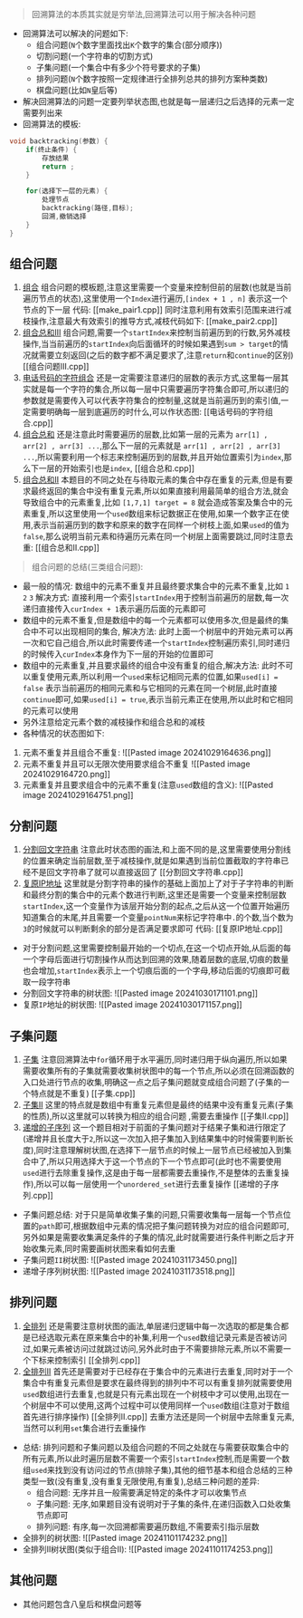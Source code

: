 > 回溯算法的本质其实就是穷举法,回溯算法可以用于解决各种问题
- 回溯算法可以解决的问题如下:
	- 组合问题(`N`个数字里面找出`K`个数字的集合(部分顺序))
	- 切割问题(一个字符串的切割方式)
	- 子集问题(一个集合中有多少个符号要求的子集)
	- 排列问题(`N`个数字按照一定规律进行全排列总共的排列方案种类数)
	- 棋盘问题(比如`N`皇后等)
- 解决回溯算法的问题一定要列举状态图,也就是每一层递归之后选择的元素一定需要列出来
- 回溯算法的模板:
```c++
void backtracking(参数) {
	if(终止条件) {
		存放结果
		return ;
	}

	for(选择下一层的元素) {
		处理节点
		backtracking(路径,目标);
		回溯,撤销选择
	}
}
```
## 组合问题
1. [组合](https://leetcode.cn/problems/combinations/description/) 组合问题的模板题,注意这里需要一个变量来控制但前的层数(也就是当前遍历节点的状态),这里使用一个`Index`进行遍历,`[index + 1 , n]` 表示这一个节点的下一层  代码: [[make_pair1.cpp]] 同时注意利用有效索引范围来进行减枝操作,注意最大有效索引的推导方式,减枝代码如下: [[make_pair2.cpp]] 
2. [组合总和III](https://leetcode.cn/problems/combination-sum-iii/description/)  组合问题,需要一个`startIndex`来控制当前遍历到的行数,另外减枝操作,当当前遍历的`startIndex`向后面循环的时候如果遇到`sum > target`的情况就需要立刻返回(之后的数字都不满足要求了,注意`return`和`continue`的区别)  [[组合问题III.cpp]] 
3. [电话号码的字符组合](https://leetcode.cn/problems/letter-combinations-of-a-phone-number/description/)  还是一定需要注意递归的层数的表示方式,这里每一层其实就是每一个字符的集合,所以每一层中只需要遍历字符集合即可,所以递归的参数就是需要传入可以代表字符集合的控制量,这就是当前遍历到的索引值,一定需要明确每一层到底遍历的时什么,可以作状态图: [[电话号码的字符组合.cpp]] 
4. [组合总和](https://leetcode.cn/problems/combination-sum/description/) 还是注意此时需要遍历的层数,比如第一层的元素为 `arr[1] , arr[2] , arr[3] ...`,那么下一层的元素就是 `arr[1] , arr[2] , arr[3] ...`,所以需要利用一个标志来控制遍历到的层数,并且开始位置索引为`index`,那么下一层的开始索引也是`index`,  [[组合总和.cpp]] 
5. [组合总和II](https://leetcode.cn/problems/combination-sum-ii/) 本题目的不同之处在与待取元素的集合中存在重复的元素,但是有要求最终返回的集合中没有重复元素,所以如果直接利用最简单的组合方法,就会导致组合中的元素重复,比如 `[1,7,1] target = 8` 就会造成答案及集合中的元素重复,所以这里使用一个`used`数组来标记数据正在使用,如果一个数字正在使用,表示当前遍历到的数字和原来的数字在同样一个树枝上面,如果`used`的值为`false`,那么说明当前元素和待遍历元素在同一个树层上面需要跳过,同时注意去重:  [[组合总和II.cpp]]  

>组合问题的总结(三类组合问题):
- 最一般的情况: 数组中的元素不重复并且最终要求集合中的元素不重复,比如 `1` `2`  `3`  解决方式: 直接利用一个索引`startIndex`用于控制当前遍历的层数,每一次递归直接传入`curIndex + 1`表示遍历后面的元素即可
- 数组中的元素不重复,但是数组中的每一个元素都可以使用多次,但是最终的集合中不可以出现相同的集合, 解决方法: 此时上面一个树层中的开始元素可以再一次和它自己组合,所以此时需要传递一个`startIndex`控制遍历索引,同时递归的时候传入`curIndex`本身作为下一层的开始的位置即可
- 数组中的元素重复,并且要求最终的组合中没有重复的组合,解决方法: 此时不可以重复使用元素,所以利用一个`used`来标记相同元素的位置,如果`used[i] = false` 表示当前遍历的相同元素和与它相同的元素在同一个树层,此时直接`continue`即可,如果`used[i] = true`,表示当前元素正在使用,所以此时和它相同的元素可以使用
- 另外注意给定元素个数的减枝操作和组合总和的减枝
- 各种情况的状态图如下:
1. 元素不重复并且组合不重复:
![[Pasted image 20241029164636.png]]
2. 元素不重复并且可以无限次使用要求组合不重复
![[Pasted image 20241029164720.png]]
3. 元素重复并且要求组合中的元素不重复(注意`used`数组的含义):
![[Pasted image 20241029164751.png]]
## 分割问题
1. [分割回文字符串](https://leetcode.cn/problems/palindrome-partitioning/description/) 注意此时状态图的画法,和上面不同的是,这里需要使用分割线的位置来确定当前层数,至于减枝操作,就是如果遇到当前位置截取的字符串已经不是回文字符串了就可以直接返回了   [[分割回文字符串.cpp]] 
2. [复原IP地址](https://leetcode.cn/problems/restore-ip-addresses/submissions/576922956/) 这里就是分割字符串的操作的基础上面加上了对于子字符串的判断和最终分割的集合中的元素个数进行判断,这里还是需要一个变量来控制层数`startIndex`,这一个变量作为该层开始分割的起点,之后从这一个位置开始遍历知道集合的末尾,并且需要一个变量`pointNum`来标记字符串中`.`的个数,当个数为`3`的时候就可以判断剩余的部分是否满足要求即可 代码: [[复原IP地址.cpp]] 
- 对于分割问题,这里需要控制最开始的一个切点,在这一个切点开始,从后面的每一个字母后面进行切割操作从而达到回溯的效果,随着层数的底层,切痕的数量也会增加,`startIndex`表示上一个切痕后面的一个字母,移动后面的切痕即可截取一段字符串
- 分割回文字符串的树状图:
![[Pasted image 20241030171101.png]]
- 复原`IP`地址的树状图:
![[Pasted image 20241030171157.png]]
## 子集问题
1. [子集](https://leetcode.cn/problems/subsets/description/)  注意回溯算法中`for`循环用于水平遍历,同时递归用于纵向遍历,所以如果需要收集所有的子集就需要收集树状图中的每一个节点,所以必须在回溯函数的入口处进行节点的收集,明确这一点之后子集问题就变成组合问题了(子集的一个特点就是不重复)   [[子集.cpp]] 
2. [子集II](https://leetcode.cn/problems/subsets-ii/submissions/577180089/) 这里的特点就是数组中有重复元素但是最终的结果中没有重复元素(子集的性质),所以这里就可以转换为相应的组合问题 ,需要去重操作 [[子集II.cpp]]
3. [递增的子序列](https://leetcode.cn/problems/non-decreasing-subsequences/submissions/577190875/)  这一个题目相对于前面的子集问题对于结果子集和进行限定了(递增并且长度大于`2`,所以这一次加入把子集加入到结果集中的时候需要判断长度),同时注意理解树状图,在选择下一层节点的时候上一层节点已经被加入到集合中了,所以只用选择大于这一个节点的下一个节点即可(此时也不需要使用`used`进行去除重复操作,这是由于每一层都需要去重操作,不是整体的去重复操作),所以可以每一层使用一个`unordered_set`进行去重复操作  [[递增的子序列.cpp]] 
- 子集问题总结: 对于只是简单收集子集的问题,只需要收集每一层每一个节点位置的`path`即可,根据数组中元素的情况把子集问题转换为对应的组合问题即可,另外如果是需要收集满足条件的子集的情况,此时就需要进行条件判断之后才开始收集元素,同时需要画树状图来看如何去重 
- 子集问题`II`树状图:
![[Pasted image 20241031173450.png]]
- 递增子序列树状图:
![[Pasted image 20241031173518.png]]
## 排列问题
1. [全排列](https://leetcode.cn/problems/permutations/) 还是需要注意树状图的画法,单层递归逻辑中每一次选取的都是集合都是已经选取元素在原来集合中的补集,利用一个`used`数组记录元素是否被访问过,如果元素被访问过就跳过访问,另外此时由于不需要排除元素,所以不需要一个下标来控制索引   [[全排列.cpp]] 
2. [全排列II](https://leetcode.cn/problems/permutations-ii/submissions/577434185/) 首先还是需要对于已经存在于集合中的元素进行去重复,同时对于一个集合中有重复元素但是要求在最终得到的排列中不可以有重复排列就需要使用`used`数组进行去重复,也就是只有元素出现在一个树枝中才可以使用,出现在一个树层中不可以使用,这两个过程中可以使用同样一个`used`数组(注意对于数组首先进行排序操作)  [[全排列II.cpp]] 去重方法还是同一个树层中去除重复元素,当然可以利用`set`集合进行去重操作
- 总结: 排列问题和子集问题以及组合问题的不同之处就在与需要获取集合中的所有元素,所以此时遍历层数不需要一个索引`startIndex`控制,而是需要一个数组`used`来找到没有访问过的节点(排除子集),其他的细节基本和组合总结的三种类型一致(没有重复,没有重复无限使用,有重复),总结三种问题的差异:
	- 组合问题: 无序并且一般需要满足特定的条件才可以收集节点
	- 子集问题: 无序,如果题目没有说明对于子集的条件,在递归函数入口处收集节点即可
	- 排列问题: 有序,每一次回溯都需要遍历数组,不需要索引指示层数
- 全排列的树状图:
![[Pasted image 20241101174232.png]]
- 全排列II树状图(类似于组合II):
![[Pasted image 20241101174253.png]]
## 其他问题
- 其他问题包含八皇后和棋盘问题等
